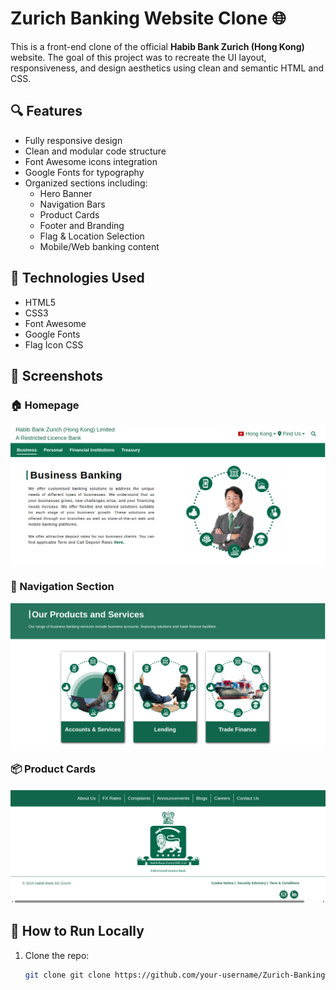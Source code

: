 # Zurich Banking Website Clone 🌐

This is a front-end clone of the official **Habib Bank Zurich (Hong Kong)** website. The goal of this project was to recreate the UI layout, responsiveness, and design aesthetics using clean and semantic HTML and CSS.

## 🔍 Features

- Fully responsive design
- Clean and modular code structure
- Font Awesome icons integration
- Google Fonts for typography
- Organized sections including:
  - Hero Banner
  - Navigation Bars
  - Product Cards
  - Footer and Branding
  - Flag & Location Selection
  - Mobile/Web banking content

## 📂 Technologies Used

- HTML5
- CSS3
- Font Awesome
- Google Fonts
- Flag Icon CSS

## 📸 Screenshots

### 🏠 Homepage
![Homepage](hb-1.png)

### 📑 Navigation Section
![Navigation](hb-2.png)


### 📦 Product Cards
![Cards](hb-3.png)


## 🚀 How to Run Locally

1. Clone the repo:
   ```bash
   git clone git clone https://github.com/your-username/Zurich-Banking-Website-Clone.git
